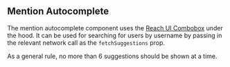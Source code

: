 ## Mention Autocomplete

The mention autocomplete component uses the [Reach UI Combobox](https://reach.tech/combobox/) under the hood. It can be used for searching for users by username by passing in the relevant network call as the `fetchSuggestions` prop.

As a general rule, no more than 6 suggestions should be shown at a time.
